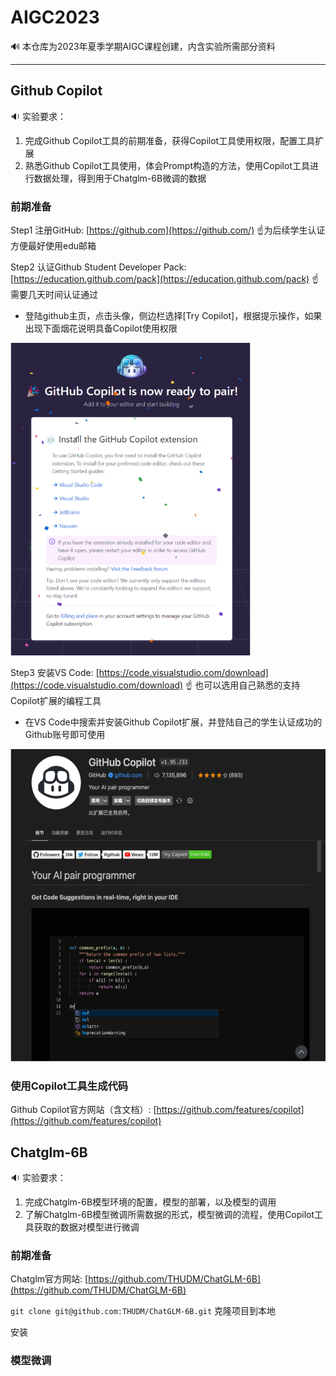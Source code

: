 # AIGC2023

🔊 本仓库为2023年夏季学期AIGC课程创建，内含实验所需部分资料

***

## Github Copilot

🔉 实验要求：
1. 完成Github Copilot工具的前期准备，获得Copilot工具使用权限，配置工具扩展
2. 熟悉Github Copilot工具使用，体会Prompt构造的方法，使用Copilot工具进行数据处理，得到用于Chatglm-6B微调的数据

### 前期准备

Step1 注册GitHub: [https://github.com](https://github.com/) ☝️为后续学生认证方便最好使用edu邮箱

Step2 认证Github Student Developer Pack: [https://education.github.com/pack](https://education.github.com/pack) ☝️需要几天时间认证通过
- 登陆github主页，点击头像，侧边栏选择[Try Copilot]，根据提示操作，如果出现下面烟花说明具备Copilot使用权限

<img src="./assets/copilot_ready.png" height="500">

Step3 安装VS Code: [https://code.visualstudio.com/download](https://code.visualstudio.com/download) ☝️ 也可以选用自己熟悉的支持Copilot扩展的编程工具
- 在VS Code中搜索并安装Github Copilot扩展，并登陆自己的学生认证成功的Github账号即可使用

<img src="./assets/copilot_exten.png" height="500">

### 使用Copilot工具生成代码

Github Copilot官方网站（含文档）: [https://github.com/features/copilot](https://github.com/features/copilot)



## Chatglm-6B

🔉 实验要求：
1. 完成Chatglm-6B模型环境的配置，模型的部署，以及模型的调用
2. 了解Chatglm-6B模型微调所需数据的形式，模型微调的流程，使用Copilot工具获取的数据对模型进行微调

### 前期准备

Chatglm官方网站: [https://github.com/THUDM/ChatGLM-6B](https://github.com/THUDM/ChatGLM-6B)

`git clone git@github.com:THUDM/ChatGLM-6B.git` 克隆项目到本地

安装



### 模型微调